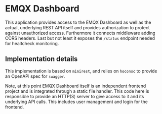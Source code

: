 # EMQX Dashboard

This application provides access to the EMQX Dashboard as well as the actual,
underlying REST API itself and provides authorization to protect against
unauthorized access. Furthermore it connects middleware adding CORS headers.
Last but not least it exposes the `/status` endpoint needed for healtcheck
monitoring.

## Implementation details

This implementation is based on `minirest`, and relies on `hoconsc` to provide an
OpenAPI spec for `swagger`.

Note, at this point EMQX Dashboard itself is an independent frontend project and
is integrated through a static file handler. This code here is responsible to
provide an HTTP(S) server to give access to it and its underlying API calls.
This includes user management and login for the frontend.
